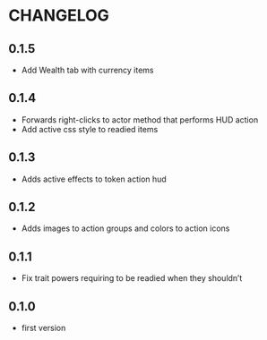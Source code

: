 # CHANGELOG

## 0.1.5

- Add Wealth tab with currency items

## 0.1.4

- Forwards right-clicks to actor method that performs HUD action
- Add active css style to readied items

## 0.1.3

- Adds active effects to token action hud

## 0.1.2

- Adds images to action groups and colors to action icons

## 0.1.1

- Fix trait powers requiring to be readied when they shouldn’t

## 0.1.0

- first version
